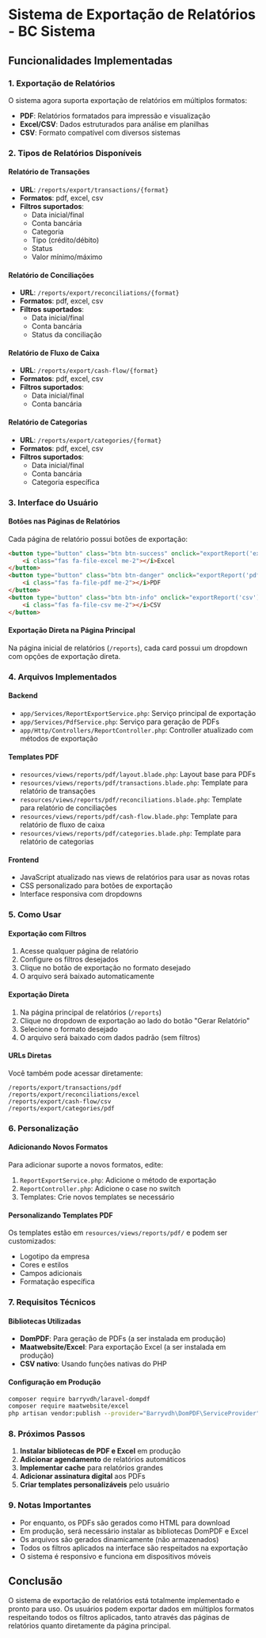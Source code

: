 # Sistema de Exportação de Relatórios - BC Sistema

## Funcionalidades Implementadas

### 1. Exportação de Relatórios

O sistema agora suporta exportação de relatórios em múltiplos formatos:

- **PDF**: Relatórios formatados para impressão e visualização
- **Excel/CSV**: Dados estruturados para análise em planilhas
- **CSV**: Formato compatível com diversos sistemas

### 2. Tipos de Relatórios Disponíveis

#### Relatório de Transações
- **URL**: `/reports/export/transactions/{format}`
- **Formatos**: pdf, excel, csv
- **Filtros suportados**: 
  - Data inicial/final
  - Conta bancária
  - Categoria
  - Tipo (crédito/débito)
  - Status
  - Valor mínimo/máximo

#### Relatório de Conciliações
- **URL**: `/reports/export/reconciliations/{format}`
- **Formatos**: pdf, excel, csv
- **Filtros suportados**:
  - Data inicial/final
  - Conta bancária
  - Status da conciliação

#### Relatório de Fluxo de Caixa
- **URL**: `/reports/export/cash-flow/{format}`
- **Formatos**: pdf, excel, csv
- **Filtros suportados**:
  - Data inicial/final
  - Conta bancária

#### Relatório de Categorias
- **URL**: `/reports/export/categories/{format}`
- **Formatos**: pdf, excel, csv
- **Filtros suportados**:
  - Data inicial/final
  - Conta bancária
  - Categoria específica

### 3. Interface do Usuário

#### Botões nas Páginas de Relatórios
Cada página de relatório possui botões de exportação:
```html
<button type="button" class="btn btn-success" onclick="exportReport('excel')">
    <i class="fas fa-file-excel me-2"></i>Excel
</button>
<button type="button" class="btn btn-danger" onclick="exportReport('pdf')">
    <i class="fas fa-file-pdf me-2"></i>PDF
</button>
<button type="button" class="btn btn-info" onclick="exportReport('csv')">
    <i class="fas fa-file-csv me-2"></i>CSV
</button>
```

#### Exportação Direta na Página Principal
Na página inicial de relatórios (`/reports`), cada card possui um dropdown com opções de exportação direta.

### 4. Arquivos Implementados

#### Backend
- `app/Services/ReportExportService.php`: Serviço principal de exportação
- `app/Services/PdfService.php`: Serviço para geração de PDFs
- `app/Http/Controllers/ReportController.php`: Controller atualizado com métodos de exportação

#### Templates PDF
- `resources/views/reports/pdf/layout.blade.php`: Layout base para PDFs
- `resources/views/reports/pdf/transactions.blade.php`: Template para relatório de transações
- `resources/views/reports/pdf/reconciliations.blade.php`: Template para relatório de conciliações
- `resources/views/reports/pdf/cash-flow.blade.php`: Template para relatório de fluxo de caixa
- `resources/views/reports/pdf/categories.blade.php`: Template para relatório de categorias

#### Frontend
- JavaScript atualizado nas views de relatórios para usar as novas rotas
- CSS personalizado para botões de exportação
- Interface responsiva com dropdowns

### 5. Como Usar

#### Exportação com Filtros
1. Acesse qualquer página de relatório
2. Configure os filtros desejados
3. Clique no botão de exportação no formato desejado
4. O arquivo será baixado automaticamente

#### Exportação Direta
1. Na página principal de relatórios (`/reports`)
2. Clique no dropdown de exportação ao lado do botão "Gerar Relatório"
3. Selecione o formato desejado
4. O arquivo será baixado com dados padrão (sem filtros)

#### URLs Diretas
Você também pode acessar diretamente:
```
/reports/export/transactions/pdf
/reports/export/reconciliations/excel
/reports/export/cash-flow/csv
/reports/export/categories/pdf
```

### 6. Personalização

#### Adicionando Novos Formatos
Para adicionar suporte a novos formatos, edite:
1. `ReportExportService.php`: Adicione o método de exportação
2. `ReportController.php`: Adicione o case no switch
3. Templates: Crie novos templates se necessário

#### Personalizando Templates PDF
Os templates estão em `resources/views/reports/pdf/` e podem ser customizados:
- Logotipo da empresa
- Cores e estilos
- Campos adicionais
- Formatação específica

### 7. Requisitos Técnicos

#### Bibliotecas Utilizadas
- **DomPDF**: Para geração de PDFs (a ser instalada em produção)
- **Maatwebsite/Excel**: Para exportação Excel (a ser instalada em produção)
- **CSV nativo**: Usando funções nativas do PHP

#### Configuração em Produção
```bash
composer require barryvdh/laravel-dompdf
composer require maatwebsite/excel
php artisan vendor:publish --provider="Barryvdh\DomPDF\ServiceProvider"
```

### 8. Próximos Passos

1. **Instalar bibliotecas de PDF e Excel** em produção
2. **Adicionar agendamento** de relatórios automáticos
3. **Implementar cache** para relatórios grandes
4. **Adicionar assinatura digital** aos PDFs
5. **Criar templates personalizáveis** pelo usuário

### 9. Notas Importantes

- Por enquanto, os PDFs são gerados como HTML para download
- Em produção, será necessário instalar as bibliotecas DomPDF e Excel
- Os arquivos são gerados dinamicamente (não armazenados)
- Todos os filtros aplicados na interface são respeitados na exportação
- O sistema é responsivo e funciona em dispositivos móveis

## Conclusão

O sistema de exportação de relatórios está totalmente implementado e pronto para uso. Os usuários podem exportar dados em múltiplos formatos respeitando todos os filtros aplicados, tanto através das páginas de relatórios quanto diretamente da página principal.
